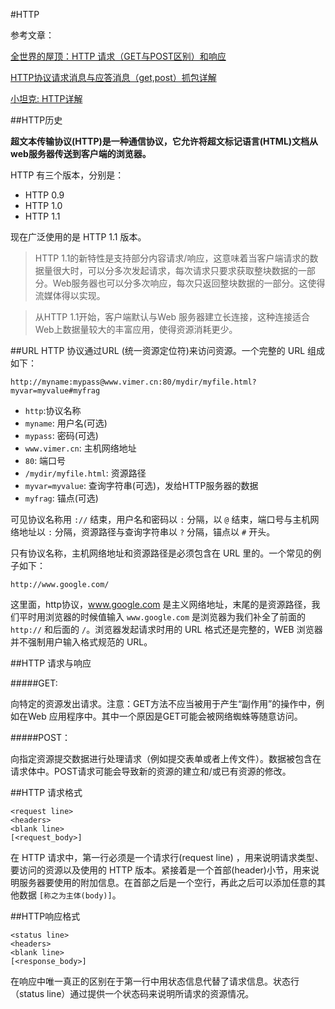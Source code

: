 #HTTP

参考文章：

[全世界的屋顶：HTTP 请求（GET与POST区别）和响应](http://www.blogjava.net/honeybee/articles/164008.html)

[HTTP协议请求消息与应答消息（get,post）抓包详解](http://baiyan425.blog.51cto.com/1573961/614737)

[小坦克: HTTP详解](http://www.cnblogs.com/tankxiao/archive/2012/02/13/2342672.html)

##HTTP历史

**超文本传输协议(HTTP)是一种通信协议，它允许将超文标记语言(HTML)文档从web服务器传送到客户端的浏览器。**

HTTP 有三个版本，分别是：

- HTTP 0.9
- HTTP 1.0
- HTTP 1.1

现在广泛使用的是 HTTP 1.1 版本。

>HTTP 1.1的新特性是支持部分内容请求/响应，这意味着当客户端请求的数据量很大时，可以分多次发起请求，每次请求只要求获取整块数据的一部分。Web服务器也可以分多次响应，每次只返回整块数据的一部分。这使得流媒体得以实现。

>从HTTP 1.1开始，客户端默认与Web 服务器建立长连接，这种连接适合Web上数据量较大的丰富应用，使得资源消耗更少。


##URL 
HTTP 协议通过URL (统一资源定位符)来访问资源。一个完整的 URL 组成如下：

```URL
http://myname:mypass@www.vimer.cn:80/mydir/myfile.html?myvar=myvalue#myfrag
```
- `http`:协议名称
- `myname`: 用户名(可选)
- `mypass`: 密码(可选)
- `www.vimer.cn`: 主机网络地址
- `80`: 端口号
- `/mydir/myfile.html`: 资源路径
- `myvar=myvalue`: 查询字符串(可选)，发给HTTP服务器的数据
- `myfrag`: 锚点(可选)

可见协议名称用 `://` 结束，用户名和密码以 `:` 分隔，以 `@` 结束，端口号与主机网络地址以 `:` 分隔，资源路径与查询字符串以 `?` 分隔，锚点以 `#` 开头。

只有协议名称，主机网络地址和资源路径是必须包含在 URL 里的。一个常见的例子如下：

```
http://www.google.com/
```
这里面，http协议，www.google.com 是主义网络地址，末尾的是资源路径，我们平时用浏览器的时候值输入 `www.google.com` 是浏览器为我们补全了前面的 `http://` 和后面的 `/`。浏览器发起请求时用的 URL 格式还是完整的，WEB 浏览器并不强制用户输入格式规范的 URL。

##HTTP 请求与响应

#####GET: 

向特定的资源发出请求。注意：GET方法不应当被用于产生“副作用”的操作中，例如在Web 应用程序中。其中一个原因是GET可能会被网络蜘蛛等随意访问。

#####POST：

向指定资源提交数据进行处理请求（例如提交表单或者上传文件）。数据被包含在请求体中。POST请求可能会导致新的资源的建立和/或已有资源的修改。

##HTTP 请求格式

```HTTP
<request line>
<headers>
<blank line>
[<request_body>]
```

在 HTTP 请求中，第一行必须是一个请求行(request line) ，用来说明请求类型、要访问的资源以及使用的 HTTP 版本。紧接着是一个首部(header)小节，用来说明服务器要使用的附加信息。在首部之后是一个空行，再此之后可以添加任意的其他数据 `[称之为主体(body)]`。

##HTTP响应格式

```HTTP
<status line>
<headers>
<blank line>
[<response_body>]
```

在响应中唯一真正的区别在于第一行中用状态信息代替了请求信息。状态行（status line）通过提供一个状态码来说明所请求的资源情况。